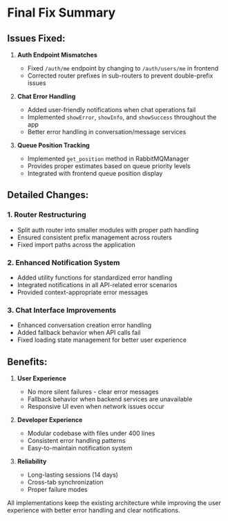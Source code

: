 # Final Fix Summary

## Issues Fixed:

1. **Auth Endpoint Mismatches**
   - Fixed `/auth/me` endpoint by changing to `/auth/users/me` in frontend
   - Corrected router prefixes in sub-routers to prevent double-prefix issues

2. **Chat Error Handling**
   - Added user-friendly notifications when chat operations fail
   - Implemented `showError`, `showInfo`, and `showSuccess` throughout the app
   - Better error handling in conversation/message services

3. **Queue Position Tracking**
   - Implemented `get_position` method in RabbitMQManager
   - Provides proper estimates based on queue priority levels
   - Integrated with frontend queue position display

## Detailed Changes:

### 1. Router Restructuring
- Split auth router into smaller modules with proper path handling
- Ensured consistent prefix management across routers
- Fixed import paths across the application

### 2. Enhanced Notification System
- Added utility functions for standardized error handling
- Integrated notifications in all API-related error scenarios
- Provided context-appropriate error messages

### 3. Chat Interface Improvements
- Enhanced conversation creation error handling
- Added fallback behavior when API calls fail
- Fixed loading state management for better user experience

## Benefits:

1. **User Experience**
   - No more silent failures - clear error messages
   - Fallback behavior when backend services are unavailable
   - Responsive UI even when network issues occur

2. **Developer Experience**
   - Modular codebase with files under 400 lines
   - Consistent error handling patterns
   - Easy-to-maintain notification system

3. **Reliability**
   - Long-lasting sessions (14 days)
   - Cross-tab synchronization
   - Proper failure modes

All implementations keep the existing architecture while improving the user experience with better error handling and clear notifications.